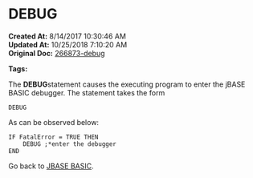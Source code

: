 # DEBUG

**Created At:** 8/14/2017 10:30:46 AM  
**Updated At:** 10/25/2018 7:10:20 AM  
**Original Doc:** [266873-debug](https://docs.jbase.com/36868-jbase-basic/266873-debug)  

**Tags:**
<badge text='jbase debugger' vertical='middle' />

The **DEBUG**statement causes the executing program to enter the jBASE BASIC debugger. The statement takes the form

```
DEBUG
```

As can be observed below:

```
IF FatalError = TRUE THEN
    DEBUG ;*enter the debugger
END
```



Go back to [JBASE BASIC](./../jbase-basic-programmers-reference-guide).
